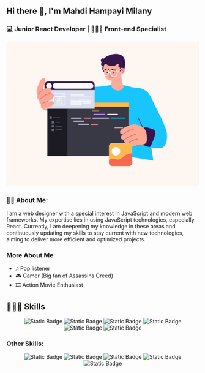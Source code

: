 ## Hi there 👋, I'm Mahdi Hampayi Milany
### 💻 Junior React Developer | 👨🏻‍💻 Front-end Specialist
<!-- ![http://url/to/img.png](https://github.com/hampayiMilany/hampayiMilany/blob/main/animation.gif) -->
![Page Animation](https://github.com/hampayiMilany/hampayiMilany/blob/main/my%20animation.gif)

### 👦🏻 About Me:
I am a web designer with a special interest in JavaScript and modern web frameworks. My expertise lies in using JavaScript technologies, especially React. Currently, I am deepening my knowledge in these areas and continuously updating my skills to stay current with new technologies, aiming to deliver more efficient and optimized projects.

### More About Me
- 🎶 Pop listener
- 🎮 Gamer (Big fan of Assassins Creed)
- 🎞️ Action Movie Enthusiast

## 👨🏻‍💻 Skills
<p align="center">
  <img alt="Static Badge" src="https://img.shields.io/badge/Html-professional-%23000?style=flat&logo=html5&logoColor=%23E34F26&logoSize=auto&label=Html&labelColor=%23000000&color=%23E34F26">
  <img alt="Static Badge" src="https://img.shields.io/badge/CSS-professional-%23000?style=flat&logo=css3&logoColor=%231572B6&logoSize=auto&label=CSS&labelColor=%23000000&color=%231572B6">
  <img alt="Static Badge" src="https://img.shields.io/badge/JS-professional-%23000000?style=flat&logo=javascript&logoColor=%23F7DF1E&logoSize=auto&label=JavaScript&labelColor=%23000000&color=%23F7DF1E">
  <img alt="Static Badge" src="https://img.shields.io/badge/TS-professional-%23000000?style=flat&logo=typescript&logoColor=%2365ADF1&logoSize=auto&label=TypeScript&labelColor=%23000000&color=%2365ADF1">
  <img alt="Static Badge" src="https://img.shields.io/badge/Git-Intermediate-%23000000?style=flat&logo=git&logoColor=%23F05032&logoSize=auto&label=Git&labelColor=%23000000&color=%23F05032">
  <img alt="Static Badge" src="https://img.shields.io/badge/React-Intermediate-%23000000?style=flat&logo=react&logoColor=%2361DAFB&logoSize=auto&label=React&labelColor=%23000000&color=%2361DAFB">
</p>

### Other Skills:
<p align="center">
  <img alt="Static Badge" src="https://img.shields.io/badge/Sass-professional-%23000000?style=flat&logo=sass&logoColor=%23CC6699&logoSize=auto&label=Sass&labelColor=%23000000&color=%23CC6699">
  <img alt="Static Badge" src="https://img.shields.io/badge/Tailwind-Intermediate-%23000000?style=flat&logo=tailwindcss&logoColor=%2306B6D4&logoSize=auto&label=Tailwind&labelColor=%23000000&color=%2306B6D4">
  <img alt="Static Badge" src="https://img.shields.io/badge/Bootstrap-Intermediate-%23000000?style=flat&logo=bootstrap&logoColor=%237952B3&logoSize=auto&label=Bootstrap&labelColor=%23000000&color=%237952B3">
  <img alt="Static Badge" src="https://img.shields.io/badge/NodeJS-Intermediate-%23000000?style=flat&logo=nodedotjs&logoColor=%235FA04E&logoSize=auto&label=Node.js&labelColor=%23000000&color=%235FA04E">
  <img alt="Static Badge" src="https://img.shields.io/badge/Angular-professional-%23000000?style=flat&logo=angular&logoColor=%23B5314C&logoSize=auto&label=Angular&labelColor=%23000000&color=%23B5314C">
</p>

<!--
**hampayiMilany/hampayiMilany** is a ✨ _special_ ✨ repository because its `README.md` (this file) appears on your GitHub profile.

Here are some ideas to get you started:

- 🔭 I’m currently working on ...
- 🌱 I’m currently learning ...
- 👯 I’m looking to collaborate on ...
- 🤔 I’m looking for help with ...
- 💬 Ask me about ...
- 📫 How to reach me: ...
- 😄 Pronouns: ...
- ⚡ Fun fact: ...
-->
